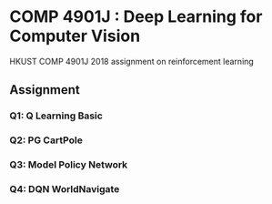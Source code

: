 # COMP 4901J : Deep Learning for Computer Vision

HKUST COMP 4901J 2018 assignment on reinforcement learning

## Assignment

### Q1: Q Learning Basic

### Q2: PG CartPole

### Q3: Model Policy Network

### Q4: DQN WorldNavigate